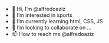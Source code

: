 - 👋 Hi, I’m @alfredoaziz
- 👀 I’m interested in sports
- 🌱 I’m currently learning html, CSS, JS
- 💞️ I’m looking to collaborate on ...
- 📫 How to reach me @alfredoaziz
<!---
alfredoaziz/alfredoaziz is a ✨ special ✨ repository because its `README.md` (this file) appears on your GitHub profile.
You can click the Preview link to take a look at your changes.
--->

